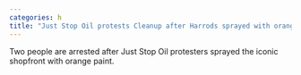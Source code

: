 ```yaml
---
categories: h
title: "Just Stop Oil protests Cleanup after Harrods sprayed with orange paint"
---
```

Two people are arrested after Just Stop Oil protesters sprayed the iconic shopfront with orange paint.